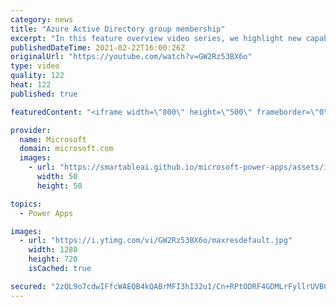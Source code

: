 ```yaml
---
category: news
title: "Azure Active Directory group membership"
excerpt: "In this feature overview video series, we highlight new capabilities included in the latest update to Microsoft Power Apps.  Power Apps Dataverse provides record level security to Azure Active Directory group membership types. Admins can easily set up and assign permissions to different Azure AD users,"
publishedDateTime: 2021-02-22T16:00:26Z
originalUrl: "https://youtube.com/watch?v=GW2Rz53BX6o"
type: video
quality: 122
heat: 122
published: true

featuredContent: "<iframe width=\"800\" height=\"500\" frameborder=\"0\" src=\"https://www.youtube.com/embed/GW2Rz53BX6o\" allow=\"accelerometer; autoplay; encrypted-media; gyroscope; picture-in-picture\" allowfullscreen></iframe>"

provider:
  name: Microsoft
  domain: microsoft.com
  images:
    - url: "https://smartableai.github.io/microsoft-power-apps/assets/images/organizations/microsoft.com-50x50.jpg"
      width: 50
      height: 50

topics:
  - Power Apps

images:
  - url: "https://i.ytimg.com/vi/GW2Rz53BX6o/maxresdefault.jpg"
    width: 1280
    height: 720
    isCached: true

secured: "2zQL9o7cdwIFfcWAEQB4kQABrMFI3hI32u1/Cn+RPtODRF4GDMLrFyllrUVBCI50jkNjk5kosTJc+gw/YQ4UHclum02FJF7FUfTltbt8JwZ9bGhYKX4Cr4dZO6hv0bdpOljwWHYasJJcxKtwe6rJy/EgWZtHkTMHVN1OIkXca+9vAjqWCvKG0k9yk6sKjjAtSl4obUvtvoxGjDkbZjjoezRBoMzGKnVkmt3cUML1V5PD+4D+oOLYE6Q3WFIEHJA9Opn0R28dN1BxcT1atbBaMPj6LHrvWLReNY+4/hfjs+uMvhJX28Q6N7qzo8Jre9d6M4B2IPNvjRMIGeq+bmPy+Yc8CrRbkRM4a7ojivI9sFh9NO6QfRqKFNMr/Q1+5nSUarPpqNZbFJIQRt/SLZ62ikOB4UOMX5t2l/QvmlgWB/o=;pIytssXaY+hMukHxpzzL/Q=="
---
```


